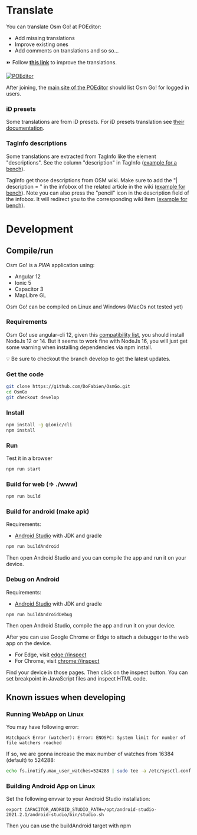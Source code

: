 # Translate

You can translate Osm Go! at POEditor:
- Add missing translations
- Improve existing ones
- Add comments on translations and so so...

⏩ Follow [**this link**](https://poeditor.com/join/project/f2ASHUwwGp) to improve the translations.

[![POEditor](https://poeditor.com/public/images/logo_small.png)](https://poeditor.com/join/project/f2ASHUwwGp)

After joining, the [main site of the POEditor](https://poeditor.com/projects/) should list Osm Go! for logged in users.

### iD presets

Some translations are from iD presets. For iD presets translation see [their documentation](https://github.com/openstreetmap/iD/blob/develop/CONTRIBUTING.md#translating).

### TagInfo descriptions

Some translations are extracted from TagInfo like the element "descriptions". See the column "description" in TagInfo ([example for a bench](https://taginfo.openstreetmap.org/keys/bench#wiki)).

TagInfo get those descriptions from OSM wiki. Make sure to add the "| description = " in the infobox of the related article in the wiki ([example for bench](https://wiki.openstreetmap.org/wiki/Key%3Abench)). Note you can also press the "pencil" icon in the description field of the infobox. It will redirect you to the corresponding wiki Item ([example for bench](https://wiki.openstreetmap.org/wiki/Item:Q88)).

# Development

## Compile/run
Osm Go! is a _PWA_ application using:
- Angular 12
- Ionic 5
- Capacitor 3
- MapLibre GL

Osm Go! can be compiled on Linux and Windows (MacOs not tested yet)

### Requirements
Osm Go! use angular-cli 12, given this [compatibility list](https://gist.github.com/LayZeeDK/c822cc812f75bb07b7c55d07ba2719b3), you should install NodeJs 12 or 14. But it seems to work fine with NodeJs 16, you will just get some warning when installing dependencies via npm install.

💡 Be sure to checkout the branch develop to get the latest updates.

### Get the code
```sh
git clone https://github.com/DoFabien/OsmGo.git
cd OsmGo
git checkout develop
```

### Install
```sh
npm install -g @ionic/cli
npm install
```

### Run
Test it in a browser
```sh
npm run start
```

### Build for web (=> ./www)
```sh
npm run build
```

### Build for android (make apk)
Requirements:
- [Android Studio](https://developer.android.com) with JDK and gradle

```sh
npm run buildAndroid
```

Then open Android Studio and you can compile the app and run it on your device.

### Debug on Android
Requirements:
- [Android Studio](https://developer.android.com) with JDK and gradle

```sh
npm run buildAndroidDebug
```

Then open Android Studio, compile the app and run it on your device.

After you can use Google Chrome or Edge to attach a debugger to the web app on the device.
- For Edge, visit [edge://inspect](edge://inspect)
- For Chrome, visit [chrome://inspect](chrome://inspect)

Find your device in those pages. Then click on the inspect button. You can set breakpoint in JavaScript files and inspect HTML code.

## Known issues when developing

### Running WebApp on Linux
You may have following error:

`Watchpack Error (watcher): Error: ENOSPC: System limit for number of file watchers reached`

If so, we are gonna increase the max number of watches from 16384 (default) to 524288:

```sh
echo fs.inotify.max_user_watches=524288 | sudo tee -a /etc/sysctl.conf && sudo sysctl -p
```

### Building Android App on Linux
Set the following envvar to your Android Studio installation:

`export CAPACITOR_ANDROID_STUDIO_PATH=/opt/android-studio-2021.2.1/android-studio/bin/studio.sh`

Then you can use the buildAndroid target with npm